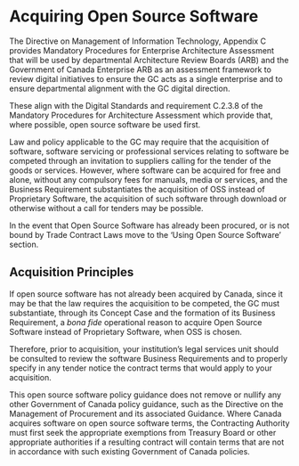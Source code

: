 # Acquiring Open Source Software

The Directive on Management of Information Technology, Appendix C provides Mandatory Procedures for Enterprise Architecture Assessment that will be used by departmental Architecture Review Boards (ARB) and the Government of Canada Enterprise ARB as an assessment framework to review digital initiatives to ensure the GC acts as a single enterprise and to ensure departmental alignment with the GC digital direction.

These align with the Digital Standards and requirement C.2.3.8 of the Mandatory Procedures for Architecture Assessment which provide that, where possible, open source software be used first.

Law and policy applicable to the GC may require that the acquisition of software, software servicing or professional services relating to software be competed through an invitation to suppliers calling for the tender of the goods or services. However, where software can be acquired for free and alone, without any compulsory fees for manuals, media or services, and the Business Requirement substantiates the acquisition of OSS instead of Proprietary Software, the acquisition of such software through download or otherwise without a call for tenders may be possible.

In the event that Open Source Software has already been procured, or is not bound by Trade Contract Laws move to the ‘Using Open Source Software’ section.

## Acquisition Principles

If open source software has not already been acquired by Canada, since it may be that the law requires the acquisition to be competed, the GC must substantiate, through its Concept Case and the formation of its Business Requirement, a *bona fide* operational reason to acquire Open Source Software instead of Proprietary Software, when OSS is chosen.

Therefore, prior to acquisition, your institution’s legal services unit should be consulted to review the software Business Requirements and to properly specify in any tender notice the contract terms that would apply to your acquisition.

This open source software policy guidance does not remove or nullify any other Government of Canada policy guidance, such as the Directive on the Management of Procurement and its associated Guidance. Where Canada acquires software on open source software terms, the Contracting Authority must first seek the appropriate exemptions from Treasury Board or other appropriate authorities if a resulting contract will contain terms that are not in accordance with such existing Government of Canada policies.
